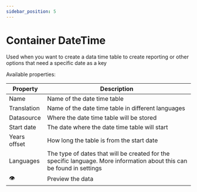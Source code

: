 ```yaml
---
sidebar_position: 5
---
```


# Container DateTime

Used when you want to create a data time table to create reporting or other options that need a specific date as a key

Available properties:

| Property     | Description                                                                                                            |
| ------------ | ---------------------------------------------------------------------------------------------------------------------- |
| Name         | Name of the date time table                                                                                            |
| Translation  | Name of the date time table in different languages                                                                     |
| Datasource   | Where the date time table will be stored                                                                               |
| Start date   | The date where the date time table will start                                                                          |
| Years offset | How long the table is from the start date                                                                              |
| Languages    | The type of dates that will be created for the specific language. More information about this can be found in settings |
| 👁            | Preview the data                                                                                                       |
